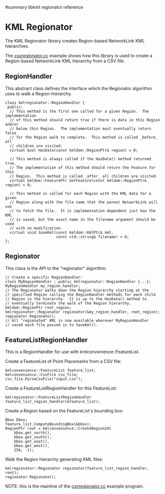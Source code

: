 ﻿#summary libkml regionator reference

# KML Regionator #

The KML Regionator library creates Region-based NetworkLink KML
hierarchies.

The
[csvregionator.cc](http://code.google.com/p/libkml/source/browse/trunk/examples/regionator/csvregionator.cc)
example shows how this library is used to create
a Region-based NetworkLink KML hierarchy from a CSV file.

## RegionHandler ##

This abstract class defines the interface which the Regionator algorithm
uses to walk a Region-hierarchy.

```
class kmlregionator::RegionHandler {
 public:
  // This method is the first one called for a given Region.  The implementation
  // of this method should return true if there is data in this Region and/or
  // below this Region.  The implementation must eventually return false
  // for the Region walk to complete.  This method is called _before_ all
  // children are visited.
  virtual bool HasData(const kmldom::RegionPtr& region) = 0;

  // This method is always called if the HasData() method returned true.
  // The implementation of this method should return the Feature for this
  // Region.  This method is called _after_ all children are visited.
  virtual kmldom::FeaturePtr GetFeature(const kmldom::RegionPtr& region) = 0;

  // This method is called for each Region with the KML data for a given
  // Region along with the file name that the parent NetworkLink will use
  // to fetch the file.  It is implementation dependent just how the KML
  // is saved, but the exact name in the filename argument should be used
  // with no modification.
  virtual void SaveKml(const kmldom::KmlPtr& kml,
                       const std::string& filename) = 0;
};
```

## Regionator ##

This class is the API to the "regionator" algorithm.

```
// Create a specific RegionHandler:
class MyRegionHandler : public kmlregionator::RegionHandler {...};
MyRegionHandler my_region_handler;
// The Regionator walks down the Region hierarchy starting at the
// specified Region calling the RegionHandler methods for each child
// Region in the hierarchy.  It is up to the HasData() method to
// eventually terminate the walk of the Region hierarchy.
kmldom::RegionPtr root_region;
kmlregionator::Regionator regionator(&my_region_handler, root_region);
regionator.Regionate();
// All "regionated" KML is now available wherever MyRegionHandler
// saved each file passed in to SaveKml().
```

## FeatureListRegionHandler ##

This is a RegionHandler for use with kmlconvenience::FeatureList.

Create a FeatureList of Point Placemarks from a CSV file:

```
kmlconvenience::FeatureList feature_list;
kmlconvenience::CsvFile csv_file;
csv_file.ParseCsvFile("input.csv");
```

Create a FeatureListRegionHandler for this FeatureList:

```
kmlregionator::FeatureListRegionHandler feature_list_region_handler(&feature_list);
```

Create a Region based on the FeatureList's bounding box:

```
Bbox bbox;
feature_list.ComputeBoundingBox(&bbox);
RegionPtr root = kmlconvenience::CreateRegion2d(
    bbox.get_north(),                                                                                        
    bbox.get_south(),                                                                                          
    bbox.get_east(),                                                                                           
    bbox.get_west(),                                                                                               
    256, -1);
```

Walk the Region hierarchy generating KML files:

```
kmlregionator::Regionator regionator(feature_list_region_handler, root);
regionator.Regionate();
```

NOTE: this is the mainline of the
[csvregionator.cc](http://code.google.com/p/libkml/source/browse/trunk/examples/regionator/csvregionator.cc)
example program.